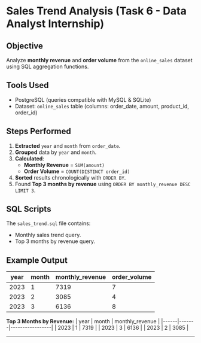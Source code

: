 # Sales Trend Analysis (Task 6 - Data Analyst Internship)

## Objective
Analyze **monthly revenue** and **order volume** from the `online_sales` dataset using SQL aggregation functions.

## Tools Used
- PostgreSQL (queries compatible with MySQL & SQLite)
- Dataset: `online_sales` table (columns: order_date, amount, product_id, order_id)

## Steps Performed
1. **Extracted** `year` and `month` from `order_date`.
2. **Grouped** data by `year` and `month`.
3. **Calculated**:
   - **Monthly Revenue** = `SUM(amount)`
   - **Order Volume** = `COUNT(DISTINCT order_id)`
4. **Sorted** results chronologically with `ORDER BY`.
5. Found **Top 3 months by revenue** using `ORDER BY monthly_revenue DESC LIMIT 3`.

## SQL Scripts
The `sales_trend.sql` file contains:
- Monthly sales trend query.
- Top 3 months by revenue query.

## Example Output
| year | month | monthly_revenue | order_volume |
|------|-------|-----------------|--------------|
| 2023 | 1     | 7319            | 7            |
| 2023 | 2     | 3085            | 4            |
| 2023 | 3     | 6136            | 8            |

**Top 3 Months by Revenue:**
| year | month | monthly_revenue |
|------|-------|-----------------|
| 2023 | 1     | 7319            |
| 2023 | 3     | 6136            |
| 2023 | 2     | 3085            |

---
